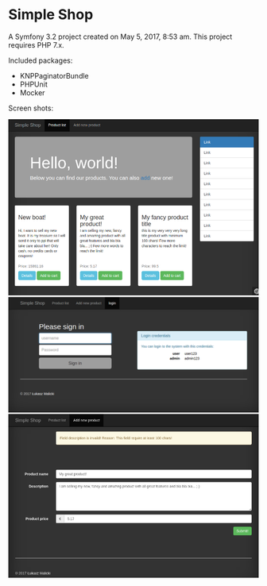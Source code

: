 Simple Shop
=========

A Symfony 3.2 project created on May 5, 2017, 8:53 am.
This project requires PHP 7.x.

Included packages:
- KNPPaginatorBundle
- PHPUnit
- Mocker

Screen shots:

![homepage](https://github.com/qweluke/SimpleShop/blob/master/Screenshot_2017-05-05_21-26-13.png?raw=true)
![login-form](https://github.com/qweluke/SimpleShop/blob/master/Screenshot_2017-05-06_00-59-51.png?raw=true)
![add-form](https://github.com/qweluke/SimpleShop/blob/master/1493795917983screensave.png?raw=true)
